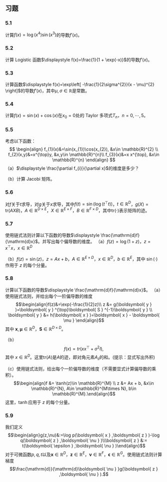 ## 习题

### 5.1 
计算$f(x)=\log(x^{4})\sin(x^{3})$的导数$f'(x)$。

### 5.2 
计算 Logistic 函数$\displaystyle f(x)=\frac{1}{1 + \exp(-x)}$的导数$f'(x)$。

### 5.3
计算函数$\displaystyle f(x)=\exp\left[ -\frac{1}{2\sigma^{2}}(x - \mu)^{2} \right]$的导数$f'(x)$，其中$\mu,\sigma\in \mathbb{R}$是常数。

### 5.4
计算$f(x)=\sin(x)+\cos(x)$在$x_{0}=0$处的 Taylor 多项式$T_{n}$，$n = 0,\cdots,5$。

### 5.5
考虑以下函数：
$$
\begin{align}
f_{1}(x)&=\sin(x_{1})\cos(x_{2}), &x\in \mathbb{R}^{2} \\
f_{2}(x,y)&=x^{\top}y, &x,y\in \mathbb{R}^{n}\\
f_{3}(x)&=x x^{\top}, &x\in \mathbb{R}^{n}
\end{align}
$$
（a）$\displaystyle \frac{\partial f_{i}}{\partial x}$的维度是多少？

（b）计算 Jacobi 矩阵。

### 5.6
对$f$关于$t$求导，对$g$关于$x$求导，其中$f(t)=\sin(\log(t^{\top}t))$，$t\in \mathbb{R}^{D}$，$g(X)=\text{tr}(AXB)$，$A\in \mathbb{R}^{D\times E}$，$X\in \mathbb{R}^{E\times F}$，$B\in \mathbb{R}^{F\times D}$，其中$\text{tr}(\cdot)$表示矩阵的迹。

### 5.7
使用链式法则计算以下函数的导数$\displaystyle \frac{\mathrm{d}f}{\mathrm{d}x}$。并写出每个偏导数的维度。
（a）$f(z)=\log(1 + z)$，$z = x^{\top}x$，$x\in \mathbb{R}^{D}$

（b）$f(z)=\sin(z)$，$z = Ax + b$，$A\in \mathbb{R}^{E\times D}$，$x\in \mathbb{R}^{D}$，$b\in \mathbb{R}^{E}$，其中 $\sin(\cdot)$ 作用于 $z$ 的每个分量。

### 5.8
计算以下函数的导数$\displaystyle \frac{\mathrm{d}f}{\mathrm{d}x}$。
（a）使用链式法则，并给出每个一阶偏导数的维度$$\begin{align}f(z)&=\exp(-\frac{1}{2}z)\\ z &= g(\boldsymbol{ y } )=\boldsymbol{ y } ^{\top}\boldsymbol{ S } ^{-1}\boldsymbol{ y }  \\ \boldsymbol{ y }  &= h(\boldsymbol{ x } )=\boldsymbol{ x }  - \boldsymbol{ \mu } \end{align}$$其中 $\boldsymbol{ x },\boldsymbol{ \mu }\in \mathbb{R}^{D}$，$\boldsymbol{ S }\in \mathbb{R}^{D\times D}$。

（b）$$f(x)=tr(xx^{\top}+\sigma^{2}I),$$其中 $x\in \mathbb{R}^{D}$。这里$\text{tr}(A)$是$A$的迹，即对角元素$A_{ii}$的和。(提示：显式写出外积)

（c）使用链式法则，给出每个一阶偏导数的维度（不需要显式计算偏导数的乘积）。$$\begin{align}f &= \tanh(z)\in \mathbb{R}^{M} \\ z &= Ax + b, &x\in \mathbb{R}^{N}, A\in \mathbb{R}^{M\times N}, b\in \mathbb{R}^{M}.\end{align}$$这里，$\tanh$应用于 $z$ 的每个分量。

### 5.9
我们定义$$\begin{align}g(z,\nu)&:=\log p(\boldsymbol{ x } ,\boldsymbol{ z } )-\log q(\boldsymbol{ z } ,\boldsymbol{ \nu } )\\\boldsymbol{ z }  &:= t(\boldsymbol{ \epsilon } ,\boldsymbol{ \nu } )\end{align}$$对于可微函数$p,q,t$以及$\boldsymbol{ x }\in \mathbb{R}^{D}$，$\boldsymbol{ z }\in \mathbb{R}^{E}$，$\boldsymbol{ \nu } \in \mathbb{R}^{F}$，$\boldsymbol{ \epsilon } \in \mathbb{R}^{G}$。使用链式法则计算梯度$$\frac{\mathrm{d}}{\mathrm{d}\boldsymbol{ \nu } }g(\boldsymbol{ z } ,\boldsymbol{ \nu } ).$$
